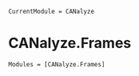 ```@meta
CurrentModule = CANalyze
```

# CANalyze.Frames

```@autodocs
Modules = [CANalyze.Frames]
```
